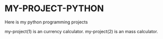 # MY-PROJECT-PYTHON
Here is my python programming projects


my-project(1) is an currency calculator.
my-project(2) is an mass calculator.
